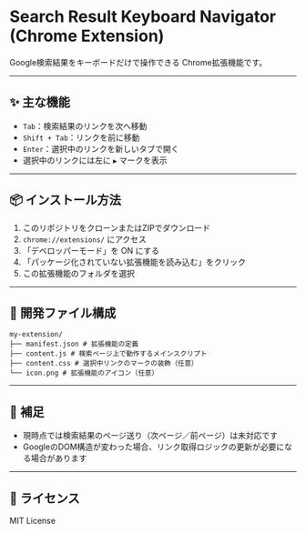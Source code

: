 # Search Result Keyboard Navigator (Chrome Extension)

Google検索結果をキーボードだけで操作できる Chrome拡張機能です。

---

## ✨ 主な機能

- `Tab`：検索結果のリンクを次へ移動
- `Shift + Tab`：リンクを前に移動
- `Enter`：選択中のリンクを新しいタブで開く
- 選択中のリンクには左に `▶️` マークを表示

---

## 📦 インストール方法

1. このリポジトリをクローンまたはZIPでダウンロード
2. `chrome://extensions/` にアクセス
3. 「デベロッパーモード」を ON にする
4. 「パッケージ化されていない拡張機能を読み込む」をクリック
5. この拡張機能のフォルダを選択

---

## 🔧 開発ファイル構成

```
my-extension/
├── manifest.json # 拡張機能の定義
├── content.js # 検索ページ上で動作するメインスクリプト
├── content.css # 選択中リンクのマークの装飾（任意）
└── icon.png # 拡張機能のアイコン（任意）
```

---

## 📝 補足

- 現時点では検索結果のページ送り（次ページ／前ページ）は未対応です
- GoogleのDOM構造が変わった場合、リンク取得ロジックの更新が必要になる場合があります

---

## 📄 ライセンス

MIT License